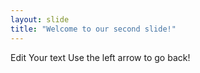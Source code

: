 ```yaml
---
layout: slide
title: "Welcome to our second slide!"
---
```

Edit Your text
Use the left arrow to go back!
